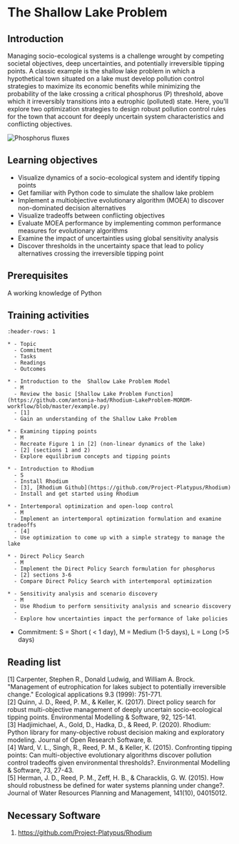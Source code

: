 # The Shallow Lake Problem

## Introduction

Managing socio-ecological systems is a challenge wrought by competing societal objectives, deep uncertainties, and potentially irreversible tipping points. A classic example is the shallow lake problem in which a hypothetical town situated on a lake must develop pollution control strategies to maximize its economic benefits while minimizing the probability of the lake crossing a critical phosphorus (P) threshold, above which it irreversibly transitions into a eutrophic (polluted) state. Here, you'll explore two optimization strategies to design robust pollution control rules for the town that account for deeply uncertain system characteristics and conflicting objectives. 

![Phosphorus fluxes](lake_problem.png "Lake problem")

## Learning objectives

* Visualize dynamics of a socio-ecological system and identify tipping points
* Get familiar with Python code to simulate the shallow lake problem
* Implement a multiobjective evolutionary algorithm (MOEA) to discover non-dominated decision alternatives
* Visualize tradeoffs between conflicting objectives
* Evaluate MOEA performance by implementing common performance measures for evolutionary algorithms
* Examine the impact of uncertainties using global sensitivity analysis
* Discover thresholds in the uncertainty space that lead to policy alternatives crossing the irreversible tipping point

## Prerequisites

A working knowledge of Python

## Training activities

```{list-table} TRAINING TITLE Activities
:header-rows: 1

* - Topic
  - Commitment
  - Tasks
  - Readings
  - Outcomes

* - Introduction to the  Shallow Lake Problem Model
  - M
  - Review the basic [Shallow Lake Problem Function](https://github.com/antonia-had/Rhodium-LakeProblem-MORDM-workflow/blob/master/example.py)
  - [1]
  - Gain an understanding of the Shallow Lake Problem

* - Examining tipping points 
  - M
  - Recreate Figure 1 in [2] (non-linear dynamics of the lake)
  - [2] (sections 1 and 2)
  - Explore equilibrium concepts and tipping points

* - Introduction to Rhodium
  - S
  - Install Rhodium
  - [3], [Rhodium Github](https://github.com/Project-Platypus/Rhodium)
  - Install and get started using Rhodium

* - Intertemporal optimization and open-loop control
  - M
  - Implement an intertemporal optimization formulation and examine tradeoffs
  - [4]
  - Use optimization to come up with a simple strategy to manage the lake

* - Direct Policy Search
  - M
  - Implement the Direct Policy Search formulation for phosphorus
  - [2] sections 3-6
  - Compare Direct Policy Search with intertemporal optimization

* - Sensitivity analysis and scenario discovery
  - M
  - Use Rhodium to perform sensitivity analysis and scneario discovery
  - 
  - Explore how uncertainties impact the performance of lake policies
```
* Commitment: S = Short ( < 1 day), M = Medium (1-5 days), L = Long (>5 days)

## Reading list
[1] Carpenter, Stephen R., Donald Ludwig, and William A. Brock. "Management of eutrophication for lakes subject to potentially irreversible change." Ecological applications 9.3 (1999): 751-771.\
[2] Quinn, J. D., Reed, P. M., & Keller, K. (2017). Direct policy search for robust multi-objective management of deeply uncertain socio-ecological tipping points. Environmental Modelling & Software, 92, 125-141.\
[3] Hadjimichael, A., Gold, D., Hadka, D., & Reed, P. (2020). Rhodium: Python library for many-objective robust decision making and exploratory modeling. Journal of Open Research Software, 8. \
[4] Ward, V. L., Singh, R., Reed, P. M., & Keller, K. (2015). Confronting tipping points: Can multi-objective evolutionary algorithms discover pollution control tradeoffs given environmental thresholds?. Environmental Modelling & Software, 73, 27-43. \
[5] Herman, J. D., Reed, P. M., Zeff, H. B., & Characklis, G. W. (2015). How should robustness be defined for water systems planning under change?. Journal of Water Resources Planning and Management, 141(10), 04015012.

## Necessary Software
1. https://github.com/Project-Platypus/Rhodium

